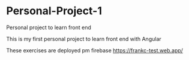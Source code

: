 # Personal-Project-1
Personal project to learn front end

This is my first personal project to learn front end with Angular

These exercises are deployed pm firebase
https://frankc-test.web.app/
